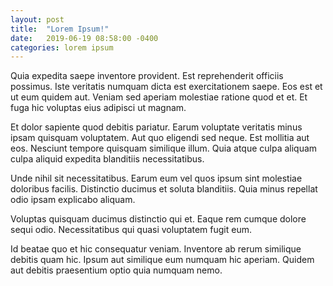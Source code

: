 ```yaml
---
layout: post
title:  "Lorem Ipsum!"
date:   2019-06-19 08:58:00 -0400
categories: lorem ipsum
---
```


Quia expedita saepe inventore provident. Est reprehenderit officiis possimus. Iste veritatis numquam dicta est exercitationem saepe. Eos est et ut eum quidem aut. Veniam sed aperiam molestiae ratione quod et et. Et fuga hic voluptas eius adipisci ut magnam.

Et dolor sapiente quod debitis pariatur. Earum voluptate veritatis minus ipsam quisquam voluptatem. Aut quo eligendi sed neque. Est mollitia aut eos. Nesciunt tempore quisquam similique illum. Quia atque culpa aliquam culpa aliquid expedita blanditiis necessitatibus.

Unde nihil sit necessitatibus. Earum eum vel quos ipsum sint molestiae doloribus facilis. Distinctio ducimus et soluta blanditiis. Quia minus repellat odio ipsam explicabo aliquam.

Voluptas quisquam ducimus distinctio qui et. Eaque rem cumque dolore sequi odio. Necessitatibus qui quasi voluptatem fugit eum.

Id beatae quo et hic consequatur veniam. Inventore ab rerum similique debitis quam hic. Ipsum aut similique eum numquam hic aperiam. Quidem aut debitis praesentium optio quia numquam nemo.
